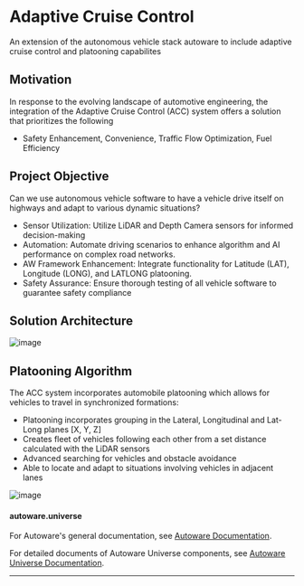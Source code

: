 # Adaptive Cruise Control

An extension of the autonomous vehicle stack autoware to include adaptive cruise control and platooning capabilites

## Motivation

In response to the evolving landscape of automotive engineering, the integration of the Adaptive Cruise Control (ACC) system offers a solution that prioritizes the following
- Safety Enhancement, Convenience, Traffic Flow Optimization, Fuel Efficiency

## Project Objective

Can we use autonomous vehicle software to have a vehicle drive itself on highways and adapt to various dynamic situations?
- Sensor Utilization: Utilize LiDAR and Depth Camera sensors for informed decision-making
- Automation: Automate driving scenarios to enhance algorithm and AI performance on complex road networks.
- AW Framework Enhancement: Integrate functionality for Latitude (LAT), Longitude (LONG), and LATLONG platooning.
- Safety Assurance: Ensure thorough testing of all vehicle software to guarantee safety compliance

## Solution Architecture

![image](https://github.com/Mohammad0336/Adaptive_Cruise_Control/assets/81828400/99960b22-6457-4b6e-8f75-66fd869d6a1a)

## Platooning Algorithm


The ACC system incorporates automobile platooning which allows for vehicles to travel in synchronized formations:
- Platooning incorporates grouping in the Lateral, Longitudinal and Lat-Long planes [X, Y, Z]
- Creates fleet of vehicles following each other from a set distance calculated with the LiDAR sensors
- Advanced searching for vehicles and obstacle avoidance
- Able to locate and adapt to situations involving vehicles in adjacent lanes

![image](https://github.com/Mohammad0336/Adaptive_Cruise_Control/assets/81828400/1fe0249d-2620-4703-a699-c56a08d1b4c3)


#### autoware.universe

For Autoware's general documentation, see [Autoware Documentation](https://autowarefoundation.github.io/autoware-documentation/).

For detailed documents of Autoware Universe components, see [Autoware Universe Documentation](https://autowarefoundation.github.io/autoware.universe/).

---
